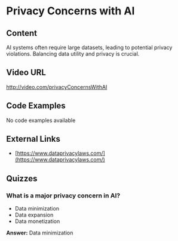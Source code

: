 # Privacy Concerns with AI

## Content

AI systems often require large datasets, leading to potential privacy violations. Balancing data utility and privacy is crucial.

## Video URL

http://video.com/privacyConcernsWithAI

## Code Examples

No code examples available

## External Links

- [https://www.dataprivacylaws.com/](https://www.dataprivacylaws.com/)

## Quizzes

### What is a major privacy concern in AI?

- Data minimization
- Data expansion
- Data monetization

**Answer:** Data minimization